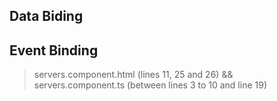 ## Data Biding ##
## Event Binding ##
> servers.component.html (lines 11, 25 and 26) && servers.component.ts (between lines 3 to 10 and line 19)